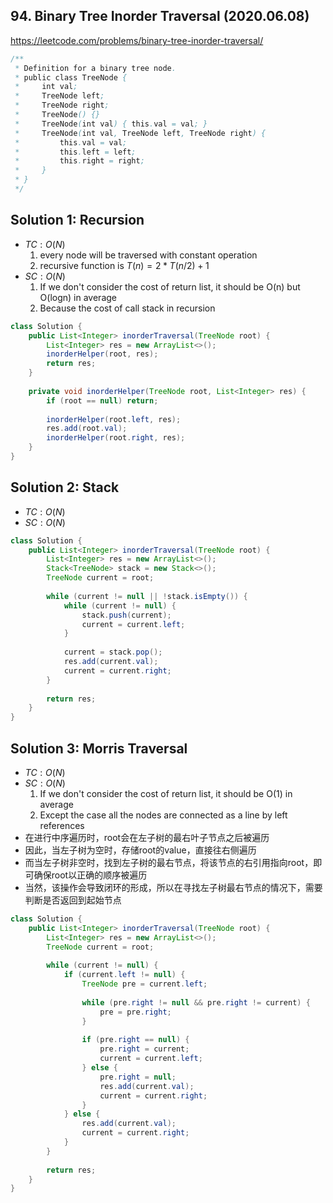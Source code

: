 ## 94. Binary Tree Inorder Traversal (2020.06.08)

https://leetcode.com/problems/binary-tree-inorder-traversal/


```java
/**
 * Definition for a binary tree node.
 * public class TreeNode {
 *     int val;
 *     TreeNode left;
 *     TreeNode right;
 *     TreeNode() {}
 *     TreeNode(int val) { this.val = val; }
 *     TreeNode(int val, TreeNode left, TreeNode right) {
 *         this.val = val;
 *         this.left = left;
 *         this.right = right;
 *     }
 * }
 */
```

## Solution 1: Recursion

- $TC:O(N)$
  1. every node will be traversed with constant operation
  2. recursive function is $T(n)=2*T(n/2) + 1$
- $SC:O(N)$
  1. If we don't consider the cost of return list, it should be O(n) but O(logn) in average
  2. Because the cost of call stack in recursion

```java
class Solution {
    public List<Integer> inorderTraversal(TreeNode root) {
        List<Integer> res = new ArrayList<>();
        inorderHelper(root, res);
        return res;
    }
    
    private void inorderHelper(TreeNode root, List<Integer> res) {
        if (root == null) return;
        
        inorderHelper(root.left, res);
        res.add(root.val);
        inorderHelper(root.right, res);
    }
}
```

## Solution 2: Stack

- $TC:O(N)$
- $SC:O(N)$

```java
class Solution {
    public List<Integer> inorderTraversal(TreeNode root) {
        List<Integer> res = new ArrayList<>();
        Stack<TreeNode> stack = new Stack<>();
        TreeNode current = root;
        
        while (current != null || !stack.isEmpty()) {
            while (current != null) {
                stack.push(current);
                current = current.left;
            }
            
            current = stack.pop();
            res.add(current.val);
            current = current.right;
        }
        
        return res;
    }
}
```

## Solution 3: Morris Traversal

- $TC:O(N)$
- $SC:O(N)$
  1. If we don't consider the cost of return list, it should be O(1) in average
  2. Except the case all the nodes are connected as a line by left references
- 在进行中序遍历时，root会在左子树的最右叶子节点之后被遍历
- 因此，当左子树为空时，存储root的value，直接往右侧遍历
- 而当左子树非空时，找到左子树的最右节点，将该节点的右引用指向root，即可确保root以正确的顺序被遍历
- 当然，该操作会导致闭环的形成，所以在寻找左子树最右节点的情况下，需要判断是否返回到起始节点

```java
class Solution {
    public List<Integer> inorderTraversal(TreeNode root) {
        List<Integer> res = new ArrayList<>();
        TreeNode current = root;
        
        while (current != null) {
            if (current.left != null) {
                TreeNode pre = current.left;
                
                while (pre.right != null && pre.right != current) {
                    pre = pre.right;
                }
                
                if (pre.right == null) {
                    pre.right = current;
                    current = current.left;
                } else {
                    pre.right = null;
                    res.add(current.val);
                    current = current.right;
                }
            } else {
                res.add(current.val);
                current = current.right;
            }
        }
        
        return res;
    }
}
```

